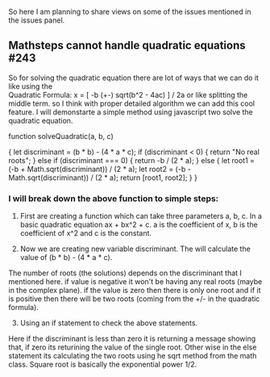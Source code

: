 So here I am planning to share views on some of the issues mentioned in the issues panel. 

## Mathsteps cannot handle quadratic equations #243

So for solving the quadratic equation there are lot of ways that we can do it like using the  
Quadratic Formula: x = [ -b (+-) sqrt(b^2 - 4ac) ] / 2a or like splitting the middle term. so I think with proper detailed algorithm we can add this cool feature. I will demonstarte a simple method using javascript two solve the quadratic equation.

 function solveQuadratic(a, b, c)
 
 {
    let discriminant = (b * b) - (4 * a * c);
    if (discriminant < 0) {
        return "No real roots";
    } else if (discriminant === 0) {
        return -b / (2 * a);
    } else {
        let root1 = (-b + Math.sqrt(discriminant)) / (2 * a);
        let root2 = (-b - Math.sqrt(discriminant)) / (2 * a);
        return [root1, root2];
    }
}

### I will break down the above function to simple steps:

1. First are creating a function which can take three parameters a, b, c. In a basic quadratic equation ax + bx^2 + c. a is the coefficient of x, b is the coefficient of x^2 and c is the constant. 

2. Now we are creating new variable  discriminant. The will calculate the value of (b * b) - (4 * a * c). 

The number of roots (the solutions) depends on the discriminant that I mentioned here. if value is negative it won't be having any real roots (maybe in the complex plane). if the value is zero then there is only one root and if it is positive then there will be two roots (coming from the +/- in the quadratic formula).

3. Using an if statement to check the above statements. 

Here if the discriminant is less than zero  it is returning a message showing that, if zero its returining the value of the single root. Other wise in the else statement its calculating the two roots using he sqrt method from the math class. Square root is basically the exponential power 1/2. 
